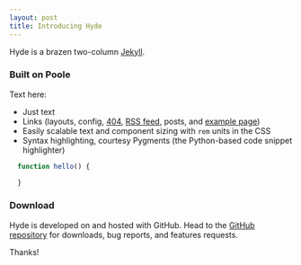 ```yaml
---
layout: post
title: Introducing Hyde
---
```


Hyde is a brazen two-column [Jekyll](http://jekyllrb.com).

### Built on Poole

Text here:

* Just text
* Links (layouts, config, [404](/404), [RSS feed](/atom.xml), posts, and [example page](/about))
* Easily scalable text and component sizing with `rem` units in the CSS
* Syntax highlighting, courtesy Pygments (the Python-based code snippet highlighter)

```javascript
  function hello() {

  }
```

### Download

Hyde is developed on and hosted with GitHub. Head to the <a href="https://github.com/poole/hyde">GitHub repository</a> for downloads, bug reports, and features requests.

Thanks!
